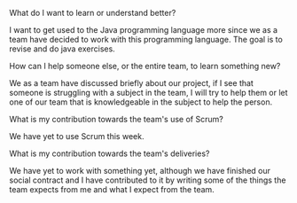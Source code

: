 What do I want to learn or understand better?

I want to get used to the Java programming language more since we as a team have decided to work with this programming language. The goal is to revise and do java exercises.


How can I help someone else, or the entire team, to learn something new?

We as a team have discussed briefly about our project, if I see that someone is struggling with a subject in the team, I will try to help them or let one of our team that is knowledgeable in the subject to help the person.


What is my contribution towards the team's use of Scrum?

We have yet to use Scrum this week.


What is my contribution towards the team's deliveries?

We have yet to work with something yet, although we have finished our social contract and I have contributed to it by writing some of the things the team expects from me and what I expect from the team.
